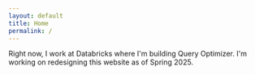 ```yaml
---
layout: default
title: Home
permalink: /
---
```


Right now, I work at Databricks where I'm building Query Optimizer. I'm working on redesigning this website as of Spring 2025.
